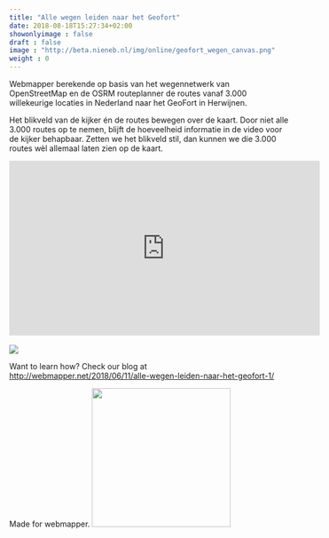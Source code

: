 ```yaml
---
title: "Alle wegen leiden naar het Geofort"
date: 2018-08-18T15:27:34+02:00
showonlyimage : false
draft : false
image : "http://beta.nieneb.nl/img/online/geofort_wegen_canvas.png"
weight : 0
---
```


<!--more-->

Webmapper berekende op basis van het wegennetwerk van OpenStreetMap en de OSRM routeplanner de routes vanaf 3.000 willekeurige locaties in Nederland naar het GeoFort in Herwijnen.

Het blikveld van de kijker én de routes bewegen over de kaart. Door niet alle 3.000 routes op te nemen, blijft de hoeveelheid informatie in de video voor de kijker behapbaar. Zetten we het blikveld stil, dan kunnen we die 3.000 routes wèl allemaal laten zien op de kaart.

<iframe  style="vertical-align: middle; margin: 0 auto; display: block;" width="560" height="315" src="https://www.youtube.com/embed/2BI5RJ2-Sn4" frameborder="0" allow="autoplay; encrypted-media" allowfullscreen></iframe>

</br>

<img src="http://webmapper.net/images/2018/all-routes-result.gif">

Want to learn how? Check our blog at http://webmapper.net/2018/06/11/alle-wegen-leiden-naar-het-geofort-1/ 

Made for webmapper. 
<a href="http://webmapper.net">
<img src="https://raw.githubusercontent.com/wiki/NieneB/Webmapping_for_beginners/img/webmapper_logo_tekst.png" width="250px"> </a>


